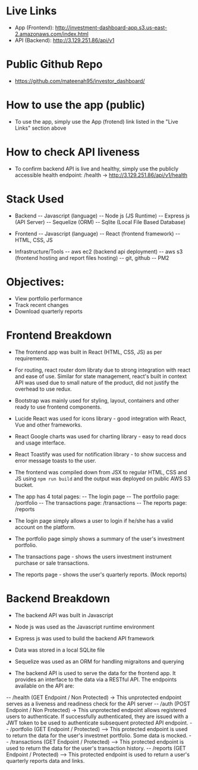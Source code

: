 # Live Links
- App (Frontend): http://investment-dashboard-app.s3.us-east-2.amazonaws.com/index.html
- API (Backend): http://3.129.251.86/api/v1

# Public Github Repo
- https://github.com/mateenah95/investor_dashboard/

# How to use the app (public)
- To use the app, simply use the App (frotend) link listed in the "Live Links" section above

# How to check API liveness
- To confirm backend API is live and healthy, simply use the publicly accessible health endpoint: /health -> http://3.129.251.86/api/v1/health

# Stack Used

- Backend 
-- Javascript (language)
-- Node js (JS Runtime)
-- Express js (API Server)
-- Sequelize (ORM)
-- Sqlite (Local File Based Database)

- Frontend
-- Javascript (language)
-- React (frontend framework)
-- HTML, CSS, JS

- Infrastructure/Tools
-- aws ec2 (backend api deployment)
-- aws s3 (frontend hosting and report files hosting)
-- git, github
-- PM2

# Objectives:

- View portfolio performance
- Track recent changes
- Download quarterly reports

# Frontend Breakdown
- The frontend app was built in React (HTML, CSS, JS) as per requirements. 

- For routing, react router dom libraty due to strong integration with react and ease of use. Similar for state management, react's built in context API was used due to small nature of the product, did not justify the overhead to use redux. 

- Bootstrap was mainly used for styling, layout, containers and other ready to use frontend components.

- Lucide React was used for icons library - good integration with React, Vue and other frameworks.

- React Google charts was used for charting library - easy to read docs and usage interface.

- React Toastify was used for notification library - to show success and error message toasts to the user. 

- The frontend was compiled down from JSX to regular HTML, CSS and JS using `npm run build` and the output was deployed on public AWS S3 bucket.

- The app has 4 total pages:
-- The login page
-- The portfolio page: /portfolio
-- The transactions page: /transactions
-- The reports page: /reports

- The login page simply allows a user to login if he/she has a valid account on the platform.

- The portfolio page simply shows a summary of the user's investment portfolio. 

- The transactions page - shows the users investment instrument purchase or sale transactions.

- The reports page - shows the user's quarterly reports. (Mock reports)

# Backend Breakdown

- The backend API was built in Javascript

- Node js was used as the Javascript runtime environment

- Express js was used to build the backend API framework

- Data was stored in a local SQLite file

- Sequelize was used as an ORM for handling migraitons and querying

- The backend API is used to serve the data for the frontend app. It provides an interface to the data via a RESTful API. The endpoints available on the API are:

-- /health (GET Endpoint / Non Protected) -> This unprotected endpoint serves as a liveness and readiness check for the API server
-- /auth (POST Endpoint / Non Protected) -> This unprotected endpoint allows registered users to authenticate. If successfully authenticated, they are issued with a JWT token to be used to authenticate subsequent protected API endpoint.
-- /portfolio (GET Endpoint / Protected) --> This protected endpoint is used to return the data for the user's investmet portfolio. Some data is mocked.
-- /transactions (GET Endpoint / Protected) --> This protected endpoint is used to return the data for the user's transaction history.
-- /reports (GET Endpoint / Protected) --> This protected endpoint is used to return a user's quarterly reports data and links.

